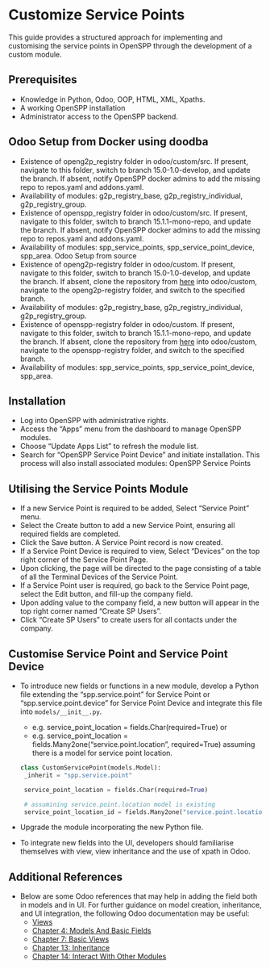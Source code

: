 # Customize Service Points

This guide provides a structured approach for implementing and customising the service points in OpenSPP through the development of a custom module.

## Prerequisites

- Knowledge in Python, Odoo, OOP, HTML, XML, Xpaths.
- A working OpenSPP installation
- Administrator access to the OpenSPP backend.

## Odoo Setup from Docker using doodba

- Existence of openg2p_registry folder in odoo/custom/src. If present, navigate to this folder, switch to branch 15.0-1.0-develop, and update the branch. If absent, notify OpenSPP docker admins to add the missing repo to repos.yaml and addons.yaml.
- Availability of modules: g2p_registry_base, g2p_registry_individual, g2p_registry_group.
- Existence of openspp_registry folder in odoo/custom/src. If present, navigate to this folder, switch to branch 15.1.1-mono-repo, and update the branch. If absent, notify OpenSPP docker admins to add the missing repo to repos.yaml and addons.yaml.
- Availability of modules: spp_service_points, spp_service_point_device, spp_area.
  Odoo Setup from source
- Existence of openg2p-registry folder in odoo/custom. If present, navigate to this folder, switch to branch 15.0-1.0-develop, and update the branch. If absent, clone the repository from [here](https://github.com/OpenG2P/openg2p-registry.git) into odoo/custom, navigate to the openg2p-registry folder, and switch to the specified branch.
- Availability of modules: g2p_registry_base, g2p_registry_individual, g2p_registry_group.
- Existence of openspp-registry folder in odoo/custom. If present, navigate to this folder, switch to branch 15.1.1-mono-repo, and update the branch. If absent, clone the repository from [here](https://github.com/OpenSPP/openspp-registry.git) into odoo/custom, navigate to the openspp-registry folder, and switch to the specified branch.
- Availability of modules: spp_service_points, spp_service_point_device, spp_area.

## Installation

- Log into OpenSPP with administrative rights.
- Access the “Apps” menu from the dashboard to manage OpenSPP modules.
- Choose “Update Apps List” to refresh the module list.
- Search for “OpenSPP Service Point Device” and initiate installation. This process will also install associated modules: OpenSPP Service Points

## Utilising the Service Points Module

- If a new Service Point is required to be added, Select “Service Point” menu.
- Select the Create button to add a new Service Point, ensuring all required fields are completed.
- Click the Save button. A Service Point record is now created.
- If a Service Point Device is required to view, Select “Devices” on the top right corner of the Service Point Page.
- Upon clicking, the page will be directed to the page consisting of a table of all the Terminal Devices of the Service Point.
- If a Service Point user is required, go back to the Service Point page, select the Edit button, and fill-up the company field.
- Upon adding value to the company field, a new button will appear in the top right corner named “Create SP Users”.
- Click “Create SP Users” to create users for all contacts under the company.

## Customise Service Point and Service Point Device

- To introduce new fields or functions in a new module, develop a Python file extending the “spp.service.point” for Service Point or “spp.service.point.device” for Service Point Device and integrate this file into `models/__init__.py`.

  - e.g. service_point_location = fields.Char(required=True) or
  - e.g. service_point_location = fields.Many2one(“service.point.location”, required=True) assuming there is a model for service point location.

  ```python
  class CustomServicePoint(models.Model):
   _inherit = "spp.service.point"

   service_point_location = fields.Char(required=True)

   # assumining service.point.location model is existing
   service_point_location_id = fields.Many2one("service.point.location", required=True)
  ```

- Upgrade the module incorporating the new Python file.
- To integrate new fields into the UI, developers should familiarise themselves with view, view inheritance and the use of xpath in Odoo.

## Additional References

- Below are some Odoo references that may help in adding the field both in models and in UI. For further guidance on model creation, inheritance, and UI integration, the following Odoo documentation may be useful:
  - [Views](https://www.odoo.com/documentation/15.0/developer/reference/backend/views.html)
  - [Chapter 4: Models And Basic Fields](https://www.odoo.com/documentation/15.0/developer/tutorials/getting_started/04_basicmodel.html)
  - [Chapter 7: Basic Views](https://www.odoo.com/documentation/17.0/developer/tutorials/getting_started/07_basicviews.html#chapter-7-basic-views)
  - [Chapter 13: Inheritance](https://www.odoo.com/documentation/15.0/developer/tutorials/getting_started/13_inheritance.html)
  - [Chapter 14: Interact With Other Modules](https://www.odoo.com/documentation/15.0/developer/tutorials/getting_started/14_other_module.html)
